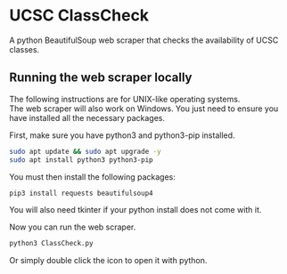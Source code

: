 # UCSC ClassCheck
A python BeautifulSoup web scraper that checks the availability of UCSC classes.    
  
## Running the web scraper locally
The following instructions are for UNIX-like operating systems.  
The web scraper will also work on Windows. You just need to ensure you have installed all the necessary packages.  

First, make sure you have python3 and python3-pip installed.  
```bash
sudo apt update && sudo apt upgrade -y
sudo apt install python3 python3-pip
```
  
You must then install the following packages:  
```bash
pip3 install requests beautifulsoup4
```
  
You will also need tkinter if your python install does not come with it.  
  
Now you can run the web scraper.  
```bash
python3 ClassCheck.py
```
  
Or simply double click the icon to open it with python.
